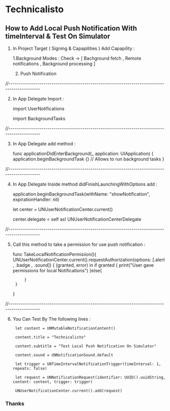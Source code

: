 
# Technicalisto

## How to Add Local Push Notification With timeInterval & Test On Simulator


1. In Project Target ( Signing & Capapilities ) Add Capapility :

    1.Background Modes : Check -> [ Bachground fetch , Remote notifications , Background processing ]
    
    2. Push Notification
    
//---------------------------------------------------------------------------------------------

2. In App Delegate Import : 

    import UserNotifications
    
    import BackgroundTasks
    
//---------------------------------------------------------------------------------------------

3. In App Delegate add method :

    func applicationDidEnterBackground(_ application: UIApplication) {
        application.beginBackgroundTask {} // Allows to run background tasks
    }
    
//---------------------------------------------------------------------------------------------

4. In App Delegate Inside method didFinishLaunchingWithOptions add :

    application.beginBackgroundTask(withName: "showNotification", expirationHandler: nil)
    
    let center = UNUserNotificationCenter.current()
    
    center.delegate = self as! UNUserNotificationCenterDelegate
    
//---------------------------------------------------------------------------------------------
    
5. Call this method to take a permission for use push notification :

    func TakeLocalNotificationPermisiion(){
        UNUserNotificationCenter.current().requestAuthorization(options: [.alert , .badge , .sound]) { (granted, error) in
            if granted {
                print("User gave permissions for local Notifications")
            }else{

            }
        }
    }
    
//---------------------------------------------------------------------------------------------
   
6. You Can Test By The following lines :

        let content = UNMutableNotificationContent()
        
        content.title = "Technicalisto"
        
        content.subtitle = "Test Local Push Notification On Simulator"
        
        content.sound = UNNotificationSound.default

        let trigger = UNTimeIntervalNotificationTrigger(timeInterval: 1, repeats: false)

        let request = UNNotificationRequest(identifier: UUID().uuidString, content: content, trigger: trigger)

        UNUserNotificationCenter.current().add(request)


### Thanks


